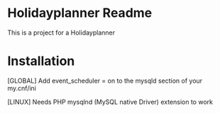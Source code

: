 # Holidayplanner Readme

This is a project for a Holidayplanner

# Installation
[GLOBAL]
Add event_scheduler = on to the mysqld section of your my.cnf/ini

[LINUX]
Needs PHP mysqlnd (MySQL native Driver) extension to work

